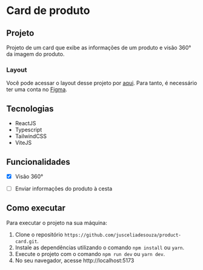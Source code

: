 # Card de produto

## Projeto

Projeto de um card que exibe as informações de um produto e visão 360° da imagem do produto.

### Layout

Você pode acessar o layout desse projeto por [aqui](https://www.figma.com/file/SArvyAgI9XbLKKH8dFCTKz/%23boraCodar---Desafio-2-(Community)?node-id=0%3A1&t=MqayhxfJ4PXuI0dd-1). Para tanto, é necessário ter uma conta no [Figma](https://figma.com).

<!-- ### Deploy -->

## Tecnologias

- ReactJS
- Typescript
- TailwindCSS
- ViteJS

## Funcionalidades

- [x] Visão 360°
- [ ] Enviar informações do produto à cesta


## Como executar

Para executar o projeto na sua máquina:

1. Clone o repositório `https://github.com/jusceliadesouza/product-card.git`.
2. Instale as dependências utilizando o comando `npm install` ou `yarn`.
3. Execute o projeto com o comando `npm run dev` ou `yarn dev`.
4. No seu navegador, acesse http://localhost:5173
